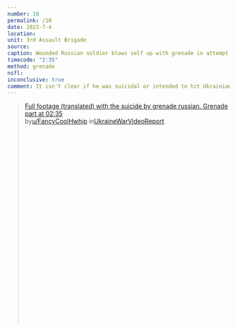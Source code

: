 ```yaml
---
number: 10
permalink: /10
date: 2023-7-4
location:
unit: 3rd Assault Brigade
source: 
caption: Wounded Russian soldier blows self up with grenade in attempt to kill Ukrainian medic offering aid
timecode: "2:35"
method: grenade
nsfl:
inconclusive: true
comment: It isn't clear if he was suicidal or intended to hit Ukrainians covertly.
---
```

<blockquote class="reddit-embed-bq" style="height:500px" data-embed-height="566"><a href="https://www.reddit.com/r/UkraineWarVideoReport/comments/14q8cfi/full_footage_translated_with_the_suicide_by/">Full footage (translated) with the suicide by grenade russian. Grenade part at 02:35</a><br> by<a href="https://www.reddit.com/user/FancyCoolHwhip/">u/FancyCoolHwhip</a> in<a href="https://www.reddit.com/r/UkraineWarVideoReport/">UkraineWarVideoReport</a></blockquote><script async="" src="https://embed.reddit.com/widgets.js" charset="UTF-8"></script>
